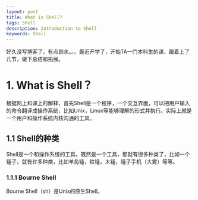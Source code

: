 ```yaml
---
layout: post
title: What is Shell?
tags: Shell
description: Introduction to Shell
keywords: Shell
---
```


好久没写博客了，有点划水。。。最近开学了，开始TA一门本科生的课，跟着上了几节，做下总结和拓展。

# 1. What is Shell？

根据网上和课上的解释，首先Shell是一个程序，一个交互界面，可以把用户输入的命令翻译成操作系统，比如Unix，Linux等能够理解的形式并执行。实际上就是一个用户和操作系统内核沟通的工具。

## 1.1 Shell的种类

Shell是一个和操作系统的工具，既然是一个工具，那就有很多种类了，比如一个锤子，就有许多种类，比如羊角锤，铁锤，木锤，锤子手机（大雾）等等。

### 1.1.1 Bourne Shell

Bourne Shell（sh）是Unix的原生Shell。